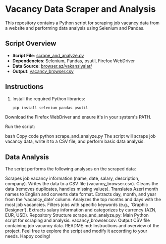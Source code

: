 # Vacancy Data Scraper and Analysis

This repository contains a Python script for scraping job vacancy data from a website and performing data analysis using Selenium and Pandas.

## Script Overview

- **Script File**: [scrape_and_analyze.py](scrape_and_analyze.py)
- **Dependencies**: Selenium, Pandas, psutil, Firefox WebDriver
- **Data Source**: [browser.az/vakansiyalar/](https://browser.az/vakansiyalar/)
- **Output**: [vacancy_browser.csv](vacancy_browser.csv)

## Instructions

1. Install the required Python libraries:
   ```bash
   pip install selenium pandas psutil

Download the Firefox WebDriver and ensure it's in your system's PATH.

Run the script:

bash
Copy code
python scrape_and_analyze.py
The script will scrape job vacancy data, write it to a CSV file, and perform basic data analysis.

## Data Analysis
The script performs the following analyses on the scraped data:

Scrapes job vacancy information (name, date, salary, description, company).
Writes the data to a CSV file (vacancy_browser.csv).
Cleans the data (removes duplicates, handles missing values).
Translates Azeri month names to English and converts date format.
Extracts day, month, and year from the 'vacancy_date' column.
Analyzes the top months and days with the most job vacancies.
Filters jobs with specific keywords (e.g., 'Graphic Designer').
Extracts salary information and categorizes by currency (AZN, EUR, USD).
Repository Structure
scrape_and_analyze.py: Main Python script for scraping and analysis.
vacancy_browser.csv: Output CSV file containing job vacancy data.
README.md: Instructions and overview of the project.
Feel free to explore the script and modify it according to your needs. Happy coding!
